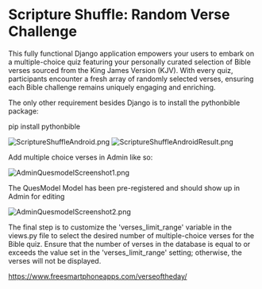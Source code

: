 # Scripture Shuffle: Random Verse Challenge 
This fully functional Django application empowers your users to embark on a multiple-choice quiz featuring your personally curated selection of Bible verses sourced from the King James Version (KJV). With every quiz, participants encounter a fresh array of randomly selected verses, ensuring each Bible challenge remains uniquely engaging and enriching. 

The only other requirement besides Django is to install the pythonbible package: 

pip install pythonbible

![ScriptureShuffleAndroid.png](https://www.freesmartphoneapps.com/static/projects/images/ScriptureShuffleAndroid.png)
![ScriptureShuffleAndroidResult.png](https://www.freesmartphoneapps.com/static/projects/images/ScriptureShuffleAndroidResult.png)

Add multiple choice verses in Admin like so:

![AdminQuesmodelScreenshot1.png](https://www.freesmartphoneapps.com/static/projects/images/AdminQuesmodelScreenshot.png)

The QuesModel Model has been pre-registered and should show up in Admin for editing

![AdminQuesmodelScreenshot2.png](https://www.freesmartphoneapps.com/static/projects/images/AdminQuesmodelScreenshot2.png)

The final step is to customize the 'verses_limit_range' variable in the views.py file to select the desired number of multiple-choice verses for the Bible quiz. Ensure that the number of verses in the database is equal to or exceeds the value set in the 'verses_limit_range' setting; otherwise, the verses will not be displayed.

https://www.freesmartphoneapps.com/verseoftheday/


